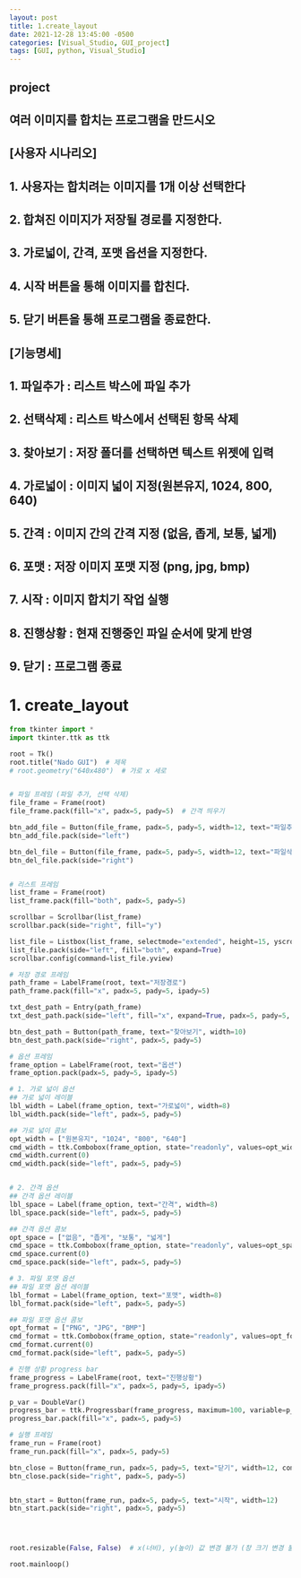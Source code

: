 ```yaml
---
layout: post
title: 1.create_layout
date: 2021-12-28 13:45:00 -0500
categories: [Visual_Studio, GUI_project] 
tags: [GUI, python, Visual_Studio]
---
```




## project
## 여러 이미지를 합치는 프로그램을 만드시오

## [사용자 시나리오]
## 1. 사용자는 합치려는 이미지를 1개 이상 선택한다
## 2. 합쳐진 이미지가 저장될 경로를 지정한다.
## 3. 가로넓이, 간격, 포맷 옵션을 지정한다.
## 4. 시작 버튼을 통해 이미지를 합친다.
## 5. 닫기 버튼을 통해 프로그램을 종료한다.


## [기능명세]
## 1. 파일추가 : 리스트 박스에 파일 추가
## 2. 선택삭제 : 리스트 박스에서 선택된 항목 삭제
## 3. 찾아보기 : 저장 폴더를 선택하면 텍스트 위젯에 입력
## 4. 가로넓이 : 이미지 넓이 지정(원본유지, 1024, 800, 640)
## 5. 간격 : 이미지 간의 간격 지정 (없음, 좁게, 보통, 넓게)
## 6. 포맷 : 저장 이미지 포맷 지정 (png, jpg, bmp)
## 7. 시작 : 이미지 합치기 작업 실행
## 8. 진행상황 : 현재 진행중인 파일 순서에 맞게 반영
## 9. 닫기 : 프로그램 종료


# 1. create_layout
```python
from tkinter import *
import tkinter.ttk as ttk

root = Tk()
root.title("Nado GUI")  # 제목
# root.geometry("640x480")  # 가로 x 세로


# 파일 프레임 (파일 추가, 선택 삭제)
file_frame = Frame(root)
file_frame.pack(fill="x", padx=5, pady=5)  # 간격 띄우기

btn_add_file = Button(file_frame, padx=5, pady=5, width=12, text="파일추가")
btn_add_file.pack(side="left")

btn_del_file = Button(file_frame, padx=5, pady=5, width=12, text="파일삭제")
btn_del_file.pack(side="right")


# 리스트 프레임
list_frame = Frame(root)
list_frame.pack(fill="both", padx=5, pady=5)

scrollbar = Scrollbar(list_frame)
scrollbar.pack(side="right", fill="y")

list_file = Listbox(list_frame, selectmode="extended", height=15, yscrollcommand=scrollbar.set)
list_file.pack(side="left", fill="both", expand=True)
scrollbar.config(command=list_file.yview)

# 저장 경로 프레임
path_frame = LabelFrame(root, text="저장경로")
path_frame.pack(fill="x", padx=5, pady=5, ipady=5)

txt_dest_path = Entry(path_frame)
txt_dest_path.pack(side="left", fill="x", expand=True, padx=5, pady=5, ipady = 4)

btn_dest_path = Button(path_frame, text="찾아보기", width=10)
btn_dest_path.pack(side="right", padx=5, pady=5)

# 옵션 프레임
frame_option = LabelFrame(root, text="옵션")
frame_option.pack(padx=5, pady=5, ipady=5)

# 1. 가로 넓이 옵션
## 가로 넓이 레이블
lbl_width = Label(frame_option, text="가로넓이", width=8)
lbl_width.pack(side="left", padx=5, pady=5)

## 가로 넓이 콤보
opt_width = ["원본유지", "1024", "800", "640"]
cmd_width = ttk.Combobox(frame_option, state="readonly", values=opt_width, width=10)
cmd_width.current(0)
cmd_width.pack(side="left", padx=5, pady=5)


# 2. 간격 옵션
## 간격 옵션 레이블
lbl_space = Label(frame_option, text="간격", width=8)
lbl_space.pack(side="left", padx=5, pady=5)

## 간격 옵션 콤보
opt_space = ["없음", "좁게", "보통", "넓게"]
cmd_space = ttk.Combobox(frame_option, state="readonly", values=opt_space, width=10)
cmd_space.current(0)
cmd_space.pack(side="left", padx=5, pady=5)

# 3. 파일 포맷 옵션
## 파일 포맷 옵션 레이블
lbl_format = Label(frame_option, text="포맷", width=8)
lbl_format.pack(side="left", padx=5, pady=5)

## 파일 포맷 옵션 콤보
opt_format = ["PNG", "JPG", "BMP"]
cmd_format = ttk.Combobox(frame_option, state="readonly", values=opt_format, width=10)
cmd_format.current(0)
cmd_format.pack(side="left", padx=5, pady=5)

# 진행 상황 progress bar
frame_progress = LabelFrame(root, text="진행상황")
frame_progress.pack(fill="x", padx=5, pady=5, ipady=5)

p_var = DoubleVar()
progress_bar = ttk.Progressbar(frame_progress, maximum=100, variable=p_var)
progress_bar.pack(fill="x", padx=5, pady=5)

# 실행 프레임
frame_run = Frame(root)
frame_run.pack(fill="x", padx=5, pady=5)

btn_close = Button(frame_run, padx=5, pady=5, text="닫기", width=12, command=root.quit)
btn_close.pack(side="right", padx=5, pady=5)


btn_start = Button(frame_run, padx=5, pady=5, text="시작", width=12)
btn_start.pack(side="right", padx=5, pady=5)




root.resizable(False, False)  # x(너비), y(높이) 값 변경 불가 (창 크기 변경 불가)

root.mainloop()
```
